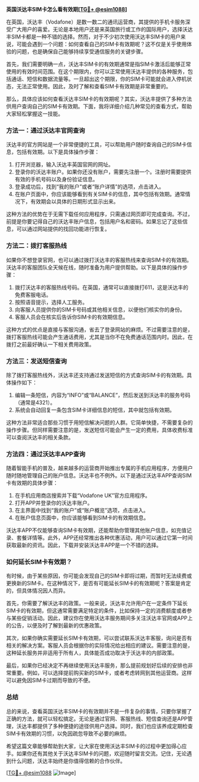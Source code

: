**英国沃达丰SIM卡怎么看有效期[[TG💪+ @esim1088](https://t.me/s/esim1088)]**

在英国，沃达丰（Vodafone）是数一数二的通讯运营商，其提供的手机卡服务深受广大用户的喜爱。无论是本地用户还是来英国旅行或工作的国际用户，选择沃达丰SIM卡都是一种不错的选择。然而，对于不少初次使用沃达丰SIM卡的用户来说，可能会遇到一个问题：如何查看自己的SIM卡有效期呢？这不仅是关乎使用体验的问题，也是确保自己能够持续享受通信服务的关键步骤。

首先，我们需要明确一点，沃达丰SIM卡的有效期通常是指SIM卡激活后能够正常使用的有效时间范围。在这个期限内，你可以正常使用沃达丰提供的各种服务，包括通话、短信和数据流量等。一旦超出这个期限，你的SIM卡可能就会进入停机状态，无法正常使用。因此，及时了解和查看SIM卡有效期是非常重要的。

那么，具体应该如何查看沃达丰SIM卡的有效期呢？其实，沃达丰提供了多种方法供用户查询自己的SIM卡有效期。下面，我将详细介绍几种常见的查看方式，帮助大家轻松掌握这一技能。

### 方法一：通过沃达丰官网查询

沃达丰的官方网站是一个非常便捷的工具，可以帮助用户随时查询自己的SIM卡信息，包括有效期。以下是具体操作步骤：

1. 打开浏览器，输入沃达丰英国官网的网址。
2. 登录你的沃达丰账户。如果你还没有账户，需要先注册一个。注册时需要提供有效的手机号码以及身份验证信息。
3. 登录成功后，找到“我的账户”或者“账户详情”的选项，点击进入。
4. 在账户页面中，你应该能够看到有关SIM卡的信息，其中包括有效期。通常情况下，有效期会以具体的日期形式显示出来。

这种方法的优势在于无需下载任何应用程序，只需通过网页即可完成查询。不过，前提是你要记得自己的沃达丰账户信息，包括用户名和密码。如果忘记了这些信息，可以通过网站提供的找回功能进行恢复。

### 方法二：拨打客服热线

如果你不想登录官网，也可以通过拨打沃达丰的客服热线来查询SIM卡的有效期。沃达丰的客服团队全天候在线，随时准备为用户提供帮助。以下是具体的操作步骤：

1. 拨打沃达丰的客服热线号码。在英国，通常可以直接拨打611，这是沃达丰的免费客服电话。
2. 按照语音提示，选择人工服务。
3. 向客服人员提供你的SIM卡号码或其他相关信息，以便他们核实你的身份。
4. 客服人员会在核实后告诉你SIM卡的有效期信息。

这种方式的优点是直接与客服沟通，省去了登录网站的麻烦。不过需要注意的是，拨打客服热线可能会产生通话费用，尤其是当你不在免费通话范围内时。因此，在拨打之前最好确认一下相关费用政策。

### 方法三：发送短信查询

除了拨打客服热线外，沃达丰还支持通过发送短信的方式查询SIM卡的有效期。具体操作如下：

1. 编辑一条短信，内容为“INFO”或“BALANCE”，然后发送到沃达丰的服务号码（通常是4321）。
2. 系统会自动回复一条包含SIM卡详细信息的短信，其中就包括有效期。

这种方法非常适合那些习惯于用短信解决问题的人群。它简单快捷，不需要复杂的操作步骤。但同样需要注意的是，发送短信可能会产生一定的费用，具体收费标准可以查阅沃达丰的相关条款。

### 方法四：通过沃达丰APP查询

随着智能手机的普及，越来越多的运营商开始推出专属的手机应用程序，方便用户随时随地管理自己的账户信息。沃达丰也不例外。以下是通过沃达丰APP查询SIM卡有效期的具体步骤：

1. 在手机应用商店搜索并下载“Vodafone UK”官方应用程序。
2. 打开APP并登录你的沃达丰账户。
3. 在主界面中找到“我的账户”或“账户概览”选项，点击进入。
4. 在账户信息页面中，你应该能够看到SIM卡的有效期信息。

沃达丰APP不仅能够查询SIM卡有效期，还能帮助你管理其他账户信息，如充值记录、套餐详情等。此外，APP还经常推出各种优惠活动，用户可以通过它第一时间获取最新的资讯。因此，下载并安装沃达丰APP是一个不错的选择。

### 如何延长SIM卡有效期？

有时候，由于某些原因，你可能会发现自己的SIM卡即将过期，而暂时无法续费或更换新的SIM卡。在这种情况下，是否有可能延长SIM卡的有效期呢？答案是肯定的，但具体情况因人而异。

首先，你需要了解沃达丰的政策。一般来说，沃达丰允许用户在一定条件下延长SIM卡的有效期，但这通常需要满足特定的条件，比如保持一定的消费额度或者参与某些促销活动。因此，建议你在使用沃达丰服务期间多关注沃达丰官网或APP上的公告，以便及时了解到最新的优惠政策。

其次，如果你确实需要延长SIM卡有效期，可以尝试联系沃达丰客服，询问是否有相关的解决方案。客服人员会根据你的实际情况给出相应的建议。需要注意的是，这种延长服务并非适用于所有人，具体能否成功取决于沃达丰的内部政策。

最后，如果你已经决定不再继续使用沃达丰服务，那么提前规划好后续的安排也非常重要。例如，可以选择提前购买新的SIM卡，或者考虑转网到其他运营商。这样可以避免因SIM卡过期而导致的不便。

### 总结

总的来说，查看英国沃达丰SIM卡的有效期并不是一件复杂的事情，只要你掌握了正确的方法，就可以轻松搞定。无论是通过官网、客服热线、短信查询还是APP管理，沃达丰都提供了多种便捷的途径供用户选择。同时，我们也应该养成定期检查SIM卡有效期的习惯，以免因疏忽导致不必要的麻烦。

希望这篇文章能够帮助到大家，让大家在使用沃达丰SIM卡的过程中更加得心应手。如果你还有其他关于沃达丰SIM卡的问题，欢迎随时留言交流。记住，无论遇到什么问题，沃达丰始终是你值得信赖的合作伙伴。

[[TG💪+ @esim1088](https://t.me/s/esim1088) ![Image](https://i.postimg.cc/4NQfJmqS/Snipaste-2025-05-13-00-14-12.png)]